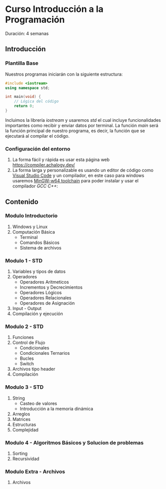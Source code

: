 # Curso Introducción a la Programación

Duración: 4 semanas

## Introducción

### Plantilla Base

Nuestros programas iniciarán con la siguiente estructura:

```cpp
#include <iostream>
using namespace std;

int main(void) {
	// Lógica del código
	return 0;
}
```

Incluimos la librería _iostream_ y usaremos _std_ el cual incluye funcionalidades importantes como recibir y enviar datos por terminal.
La función _main_ será la función principal de nuestro programa, es decir, la función que se ejecutará al compilar el código.

### Configuración del entorno

1. La forma fácil y rápida es usar esta página web https://compiler.achalogy.dev/
2. La forma larga y personalizable es usando un editor de código como [Visual Studio Code](https://code.visualstudio.com/download) y un compilador, en este caso para windows usaremos [MinGW-w64 toolchain](https://code.visualstudio.com/docs/cpp/config-mingw) para poder instalar y usar el compilador _GCC C++_:

## Contenido

### Modulo Introductorio

1. Windows y Linux
2. Computación Básica
   - Terminal
   - Comandos Básicos
   - Sistema de archivos

### Modulo 1 - STD

1. Variables y tipos de datos
2. Operadores
   - Operadores Aritmeticos
   - Incrementos y Decrecimientos
   - Operadores Lógicos
   - Operadores Relacionales
   - Operadores de Asignación
3. Input - Output
4. Compilación y ejecución

### Modulo 2 - STD

1. Funciones
2. Control de Flujo
   - Condicionales
   - Condicionales Ternarios
   - Bucles
   - Switch
3. Archivos tipo header
4. Compilación

### Modulo 3 - STD

1. String
   - Casteo de valores
   - Introducción a la memoria dinámica
2. Arreglos
3. Matrices
4. Estructuras
5. Complejidad

### Modulo 4 - Algoritmos Básicos y Solucion de problemas

1. Sorting
2. Recursividad

### Modulo Extra - Archivos

1. Archivos
